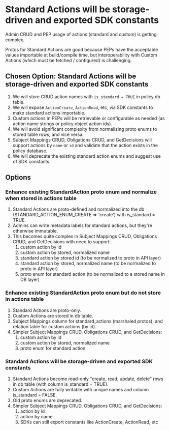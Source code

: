 # Standard Actions will be storage-driven and exported SDK constants

Admin CRUD and PEP usage of actions (standard and custom) is getting complex.

Protos for Standard Actions are good because PEPs have the acceptable values importable at build/compile time, but interoperability
with Custom Actions (which must be fetched / configured) is challenging.

## Chosen Option: Standard Actions will be storage-driven and exported SDK constants

1. We will store CRUD action names with `is_standard = TRUE` in policy db table.
2. We will expose `ActionCreate`, `ActionRead`, etc, via SDK constants to make standard actions importable.
3. Custom actions in PEPs will be retrievable or configurable as needed (as action name strings or policy object action ids).
4. We will avoid significant complexity from normalizing proto enums to stored table rows, and vice versa.
5. Subject Mappings CRUD, Obligations CRUD, and GetDecisions will support actions by `name` or `id` and
validate that the action exists in the policy database.
6. We will deprecate the existing standard action enums and suggest use of SDK constants.

## Options

### Enhance existing StandardAction proto enum and normalize when stored in actions table
1. Standard Actions are proto-defined and normalized into the db (STANDARD_ACTION_ENUM_CREATE => 'create') with is_standard = TRUE.
2. Admins can write metadata labels for standard actions, but they're otherwise immutable.
3. This becomes quite complex in Subject Mappings CRUD, Obligations CRUD, and GetDecisions with need to support:
    1. custom action by id
    2. custom action by stored, normalized name
    3. standard action by stored id (to be normalized to proto in API layer)
    4. standard action by stored, normalized name (to be normalized to proto in API layer)
    5. proto enum for standard action (to be normalized to a stored name in DB layer)

### Enhance existing StandardAction proto enum but do not store in actions table
1. Standard Actions are proto-only.
2. Custom Actions are stored in db table.
3. Subject Mappings column for standard_actions (marshaled protos), and relation table for custom actions (by id).
4. Simpler Subject Mappings CRUD, Obligations CRUD, and GetDecisions:
    1. custom action by id
    2. custom action by stored, normalized name
    3. proto enum for standard action

### Standard Actions will be storage-driven and exported SDK constants
1. Standard Actions become read-only "create, read, update, delete" rows in db table (with column is_standard = TRUE).
2. Custom Actions are fully writable with unique names and column is_standard = FALSE.
3. Old proto enums are deprecated.
4. Simpler Subject Mappings CRUD, Obligations CRUD, and GetDecisions:
    1. action by id
    2. action by name
    3. SDKs can still export constants like ActionCreate, ActionRead, etc

